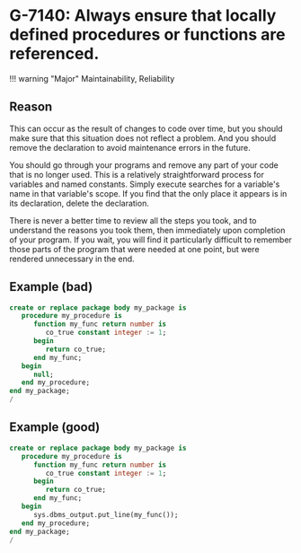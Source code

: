 # G-7140: Always ensure that locally defined procedures or functions are referenced.

!!! warning "Major"
    Maintainability, Reliability

## Reason

This can occur as the result of changes to code over time, but you should make sure that this situation does not reflect a problem. And you should remove the declaration to avoid maintenance errors in the future. 	

You should go through your programs and remove any part of your code that is no longer used. This is a relatively straightforward process for variables and named constants. Simply execute searches for a variable's name in that variable's scope. If you find that the only place it appears is in its declaration, delete the declaration. 

There is never a better time to review all the steps you took, and to understand the reasons you took them, then immediately upon completion of your program. If you wait, you will find it particularly difficult to remember those parts of the program that were needed at one point, but were rendered unnecessary in the end.

## Example (bad)

``` sql
create or replace package body my_package is
   procedure my_procedure is
      function my_func return number is
         co_true constant integer := 1;
      begin
         return co_true;
      end my_func;
   begin
      null;
   end my_procedure;
end my_package;
/
```

## Example (good)

``` sql
create or replace package body my_package is
   procedure my_procedure is
      function my_func return number is
         co_true constant integer := 1;
      begin
         return co_true;
      end my_func;
   begin
      sys.dbms_output.put_line(my_func());
   end my_procedure;
end my_package;
/
```